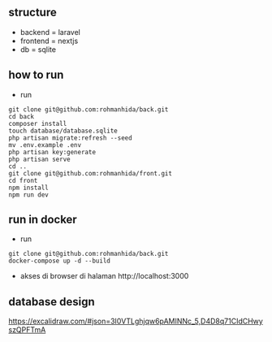 ## structure
- backend = laravel
- frontend = nextjs
- db = sqlite

## how to run
- run
```
git clone git@github.com:rohmanhida/back.git
cd back
composer install
touch database/database.sqlite
php artisan migrate:refresh --seed
mv .env.example .env
php artisan key:generate
php artisan serve
cd ..
git clone git@github.com:rohmanhida/front.git
cd front
npm install
npm run dev
```

## run in docker
- run
```
git clone git@github.com:rohmanhida/back.git
docker-compose up -d --build
```

- akses di browser di halaman http://localhost:3000

## database design
https://excalidraw.com/#json=3I0VTLghjqw6pAMINNc_5,D4D8q71CIdCHwyszQPFTmA

